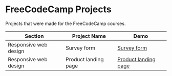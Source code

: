 # FreeCodeCamp Projects

Projects that were made for the FreeCodeCamp courses.

| Section               | Project Name         | Demo                                                                     |
| --------------------- | -------------------- | ------------------------------------------------------------------------ |
| Responsive web design | Survey form          | [Survey form](https://fcc-survey-form-089a54.netlify.app/)               |
| Responsive web design | Product landing page | [Product landing page](https://product-landing-page-63df27.netlify.app/) |
